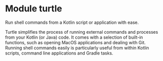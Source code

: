 # Module turtle

Run shell commands from a Kotlin script or application with ease.

Turtle simplifies the process of running external commands and processes from your Kotlin (or Java) code. It comes
with a selection of built-in functions, such as opening MacOS applications and dealing with Git. Running shell commands
easily is particularly useful from within Kotlin scripts, command line applications and Gradle tasks.
